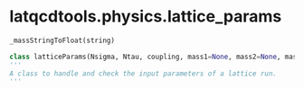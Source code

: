 latqcdtools.physics.lattice_params
=============

```Python
_massStringToFloat(string)
```
```Python
class latticeParams(Nsigma, Ntau, coupling, mass1=None, mass2=None, mass3=None, scaleType='fk', paramYear=None, Nf='21', scaleYear=None, mu=0):
'''
A class to handle and check the input parameters of a lattice run.
'''
```
